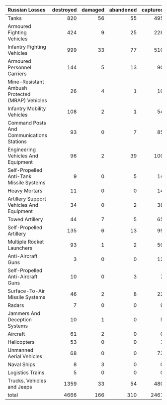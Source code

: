 | Russian Losses                                   |   destroyed |   damaged |   abandoned |   captured |   total |
|:-------------------------------------------------|------------:|----------:|------------:|-----------:|--------:|
| Tanks                                            |         820 |        56 |          55 |        495 |    1426 |
| Armoured Fighting Vehicles                       |         424 |         9 |          25 |        228 |     686 |
| Infantry Fighting Vehicles                       |         999 |        33 |          77 |        510 |    1619 |
| Armoured Personnel Carriers                      |         144 |         5 |          13 |         90 |     252 |
| Mine-Resistant Ambush Protected  (MRAP) Vehicles |          26 |         4 |           1 |         10 |      41 |
| Infantry Mobility Vehicles                       |         108 |         2 |           1 |         54 |     165 |
| Command Posts And Communications Stations        |          93 |         0 |           7 |         85 |     185 |
| Engineering Vehicles And Equipment               |          96 |         2 |          39 |        100 |     237 |
| Self-Propelled Anti-Tank Missile Systems         |           9 |         0 |           5 |         14 |      28 |
| Heavy Mortars                                    |          11 |         0 |           0 |         14 |      25 |
| Artillery Support Vehicles And Equipment         |          34 |         0 |           2 |         38 |      74 |
| Towed Artillery                                  |          44 |         7 |           5 |         65 |     121 |
| Self-Propelled Artillery                         |         135 |         6 |          13 |         99 |     253 |
| Multiple Rocket Launchers                        |          93 |         1 |           2 |         50 |     146 |
| Anti-Aircraft Guns                               |           3 |         0 |           0 |         12 |      15 |
| Self-Propelled Anti-Aircraft Guns                |          10 |         0 |           3 |          7 |      20 |
| Surface-To-Air Missile Systems                   |          46 |         2 |           8 |         22 |      78 |
| Radars                                           |           7 |         0 |           0 |          9 |      16 |
| Jammers And Deception Systems                    |          10 |         1 |           0 |          5 |      16 |
| Aircraft                                         |          61 |         2 |           0 |          0 |      63 |
| Helicopters                                      |          53 |         0 |           0 |          1 |      54 |
| Unmanned Aerial Vehicles                         |          68 |         0 |           0 |         73 |     141 |
| Naval Ships                                      |           8 |         3 |           0 |          0 |      11 |
| Logistics Trains                                 |           5 |         0 |           0 |          0 |       5 |
| Trucks, Vehicles and Jeeps                       |        1359 |        33 |          54 |        480 |    1926 |
| total                                            |        4666 |       166 |         310 |       2461 |    7603 |